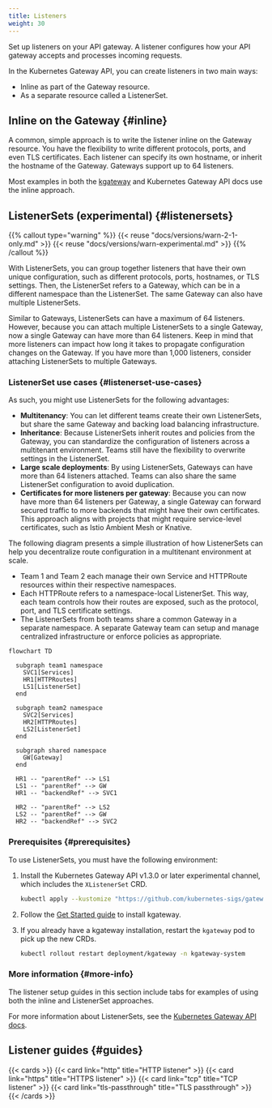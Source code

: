 ```yaml
---
title: Listeners
weight: 30
---
```


Set up listeners on your API gateway. A listener configures how your API gateway accepts and processes incoming requests.

In the Kubernetes Gateway API, you can create listeners in two main ways:

* Inline as part of the Gateway resource.
* As a separate resource called a ListenerSet.

## Inline on the Gateway {#inline}

A common, simple approach is to write the listener inline on the Gateway resource. You have the flexibility to write different protocols, ports, and even TLS certificates. Each listener can specify its own hostname, or inherit the hostname of the Gateway. Gateways support up to 64 listeners.

Most examples in both the [kgateway](/docs/setup/listeners/) and Kubernetes Gateway API docs use the inline approach.

## ListenerSets (experimental) {#listenersets}

{{% callout type="warning" %}}
{{< reuse "docs/versions/warn-2-1-only.md" >}} {{< reuse "docs/versions/warn-experimental.md" >}}
{{% /callout %}}

With ListenerSets, you can group together listeners that have their own unique configuration, such as different protocols, ports, hostnames, or TLS settings. Then, the ListenerSet refers to a Gateway, which can be in a different namespace than the ListenerSet. The same Gateway can also have multiple ListenerSets.

Similar to Gateways, ListenerSets can have a maximum of 64 listeners. However, because you can attach multiple ListenerSets to a single Gateway, now a single Gateway can have more than 64 listeners. Keep in mind that more listeners can impact how long it takes to propagate configuration changes on the Gateway. If you have more than 1,000 listeners, consider attaching ListenerSets to multiple Gateways.

### ListenerSet use cases {#listenerset-use-cases}

As such, you might use ListenerSets for the following advantages:

- **Multitenancy**: You can let different teams create their own ListenerSets, but share the same Gateway and backing load balancing infrastructure.
- **Inheritance**: Because ListenerSets inherit routes and policies from the Gateway, you can standardize the configuration of listeners across a multitenant environment. Teams still have the flexibility to overwrite settings in the ListenerSet.
- **Large scale deployments**: By using ListenerSets, Gateways can have more than 64 listeners attached. Teams can also share the same ListenerSet configuration to avoid duplication.
- **Certificates for more listeners per gateway**: Because you can now have more than 64 listeners per Gateway, a single Gateway can forward secured traffic to more backends that might have their own certificates. This approach aligns with projects that might require service-level certificates, such as Istio Ambient Mesh or Knative.

The following diagram presents a simple illustration of how ListenerSets can help you decentralize route configuration in a multitenant environment at scale.

* Team 1 and Team 2 each manage their own Service and HTTPRoute resources within their respective namespaces.
* Each HTTPRoute refers to a namespace-local ListenerSet. This way, each team controls how their routes are exposed, such as the protocol, port, and TLS certificate settings.
* The ListenerSets from both teams share a common Gateway in a separate namespace. A separate Gateway team can setup and manage centralized infrastructure or enforce policies as appropriate.


```mermaid
flowchart TD

  subgraph team1 namespace
    SVC1[Services]
    HR1[HTTPRoutes]
    LS1[ListenerSet]
  end

  subgraph team2 namespace
    SVC2[Services]
    HR2[HTTPRoutes]
    LS2[ListenerSet]
  end

  subgraph shared namespace
    GW[Gateway]
  end

  HR1 -- "parentRef" --> LS1
  LS1 -- "parentRef" --> GW
  HR1 -- "backendRef" --> SVC1

  HR2 -- "parentRef" --> LS2
  LS2 -- "parentRef" --> GW
  HR2 -- "backendRef" --> SVC2
```

### Prerequisites {#prerequisites}

To use ListenerSets, you must have the following environment:

1. Install the Kubernetes Gateway API v1.3.0 or later experimental channel, which includes the `XListenerSet` CRD.
   
   ```sh
   kubectl apply --kustomize "https://github.com/kubernetes-sigs/gateway-api/config/crd/experimental?ref=v1.3.0"
   ```

2. Follow the [Get Started guide](/docs/quickstart/) to install kgateway.

3. If you already have a kgateway installation, restart the `kgateway` pod to pick up the new CRDs.

   ```sh
   kubectl rollout restart deployment/kgateway -n kgateway-system
   ```

### More information {#more-info}

The listener setup guides in this section include tabs for examples of using both the inline and ListenerSet approaches.

For more information about ListenerSets, see the [Kubernetes Gateway API docs](https://gateway-api.sigs.k8s.io/geps/gep-1713/).

## Listener guides {#guides}

{{< cards >}}
  {{< card link="http" title="HTTP listener" >}}
  {{< card link="https" title="HTTPS listener" >}}
  {{< card link="tcp" title="TCP listener" >}}
  {{< card link="tls-passthrough" title="TLS passthrough" >}}
{{< /cards >}}
